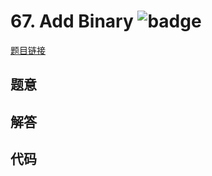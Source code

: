 # 67. Add Binary ![badge](https://img.shields.io/badge/-easy-green?style=flat-square)

[题目链接](https://leetcode.com/problems/add-binary)

## 题意

## 解答

## 代码

